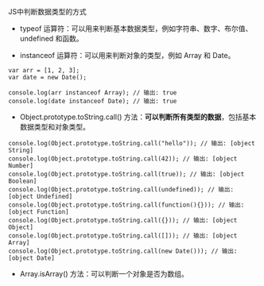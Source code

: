 JS中判断数据类型的方式
- typeof 运算符：可以用来判断基本数据类型，例如字符串、数字、布尔值、undefined 和函数。

- instanceof 运算符：可以用来判断对象的类型，例如 Array 和 Date。
```
var arr = [1, 2, 3];
var date = new Date();

console.log(arr instanceof Array); // 输出: true
console.log(date instanceof Date); // 输出: true
```

- Object.prototype.toString.call() 方法：**可以判断所有类型的数据**，包括基本数据类型和对象类型。
```
console.log(Object.prototype.toString.call("hello")); // 输出: [object String]
console.log(Object.prototype.toString.call(42)); // 输出: [object Number]
console.log(Object.prototype.toString.call(true)); // 输出: [object Boolean]
console.log(Object.prototype.toString.call(undefined)); // 输出: [object Undefined]
console.log(Object.prototype.toString.call(function(){})); // 输出: [object Function]
console.log(Object.prototype.toString.call({})); // 输出: [object Object]
console.log(Object.prototype.toString.call([])); // 输出: [object Array]
console.log(Object.prototype.toString.call(new Date())); // 输出: [object Date]
```

- Array.isArray() 方法：可以判断一个对象是否为数组。